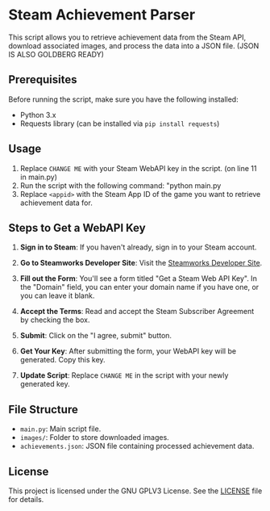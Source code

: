# Steam Achievement Parser

This script allows you to retrieve achievement data from the Steam API, download associated images, and process the data into a JSON file. (JSON IS ALSO GOLDBERG READY)

## Prerequisites

Before running the script, make sure you have the following installed:

- Python 3.x
- Requests library (can be installed via `pip install requests`)

## Usage

1. Replace `CHANGE ME` with your Steam WebAPI key in the script. (on line 11 in main.py)
2. Run the script with the following command: "python main.py <appid>
3. Replace `<appid>` with the Steam App ID of the game you want to retrieve achievement data for.

## Steps to Get a WebAPI Key

1. **Sign in to Steam**: If you haven't already, sign in to your Steam account.

2. **Go to Steamworks Developer Site**: Visit the [Steamworks Developer Site](https://steamcommunity.com/dev/apikey).

3. **Fill out the Form**: You'll see a form titled "Get a Steam Web API Key". In the "Domain" field, you can enter your domain name if you have one, or you can leave it blank.

4. **Accept the Terms**: Read and accept the Steam Subscriber Agreement by checking the box.

5. **Submit**: Click on the "I agree, submit" button.

6. **Get Your Key**: After submitting the form, your WebAPI key will be generated. Copy this key.

7. **Update Script**: Replace `CHANGE ME` in the script with your newly generated key.


## File Structure

- `main.py`: Main script file.
- `images/`: Folder to store downloaded images.
- `achievements.json`: JSON file containing processed achievement data.

## License

This project is licensed under the GNU GPLV3 License. See the [LICENSE](LICENSE) file for details.

